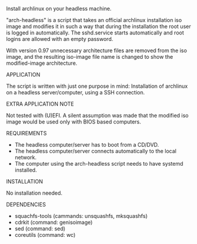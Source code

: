 Install archlinux on your headless machine.


"arch-headless" is a script that takes an official archlinux installation iso image and modifies it in such a way that during the installation the root user is logged in automatically. The sshd.service starts automatically and root logins are allowed with an empty password.

With version 0.97 unnecessary architecture files are removed from the iso image, and the resulting iso-image file name is changed to show the modified-image architecture.


APPLICATION

The script is written with just one purpose in mind:  Installation of archlinux on a headless server/computer, using a SSH connection.


EXTRA APPLICATION NOTE

Not tested with (U)EFI. A silent assumption was made that the modified iso image would be used only with BIOS based computers.


REQUIREMENTS

- The headless computer/server has to boot from a CD/DVD.
- The headless computer/server connects automatically to the local network.
- The computer using the arch-headless script needs to have systemd installed.


INSTALLATION

No installation needed.


DEPENDENCIES

- squachfs-tools (cammands: unsquashfs, mksquashfs)
- cdrkit         (command:  genisoimage)
- sed            (command:  sed)
- coreutils      (command:  wc)
